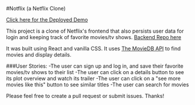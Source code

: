 #Notflix (a Netflix Clone) 

[Click here for the Deployed Demo](http://notflix.surge.sh/)

This project is a clone of Netflix's frontend that also persists user data for login and keeping track of favorite movies/tv shows. [Backend Repo here](https://github.com/larrysass/notflix-backend)

It was built using React and vanilla CSS. It uses [The MovieDB API](https://www.themoviedb.org/documentation/api) to find movies and display details.

###User Stories: 
-The user can sign up and log in, and save their favorite movies/tv shows to their list
-The user can click on a details button to see its plot overview and watch its trailer
-The user can click on a "see more movies like this" button to see similar titles
-The user can search for movies 



Please feel free to create a pull request or submit issues. Thanks!




